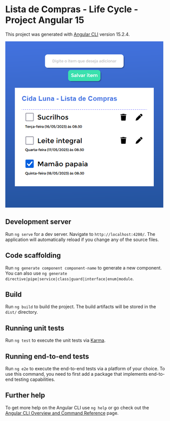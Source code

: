 # Lista de Compras - Life Cycle - Project Angular 15

This project was generated with [Angular CLI](https://github.com/angular/angular-cli) version 15.2.4.

![Tela com fundo azul e Lista de compras para criar, editar ou remover produtos](https://github.com/cidaluna/life-cycle-lista-de-compras-angular-15/blob/lunabranch/src/assets/life-cycle-lista-de-compras-angular-15-Cida-Luna-It-Developer-Brazil.PNG)

## Development server

Run `ng serve` for a dev server. Navigate to `http://localhost:4200/`. The application will automatically reload if you change any of the source files.

## Code scaffolding

Run `ng generate component component-name` to generate a new component. You can also use `ng generate directive|pipe|service|class|guard|interface|enum|module`.

## Build

Run `ng build` to build the project. The build artifacts will be stored in the `dist/` directory.

## Running unit tests

Run `ng test` to execute the unit tests via [Karma](https://karma-runner.github.io).

## Running end-to-end tests

Run `ng e2e` to execute the end-to-end tests via a platform of your choice. To use this command, you need to first add a package that implements end-to-end testing capabilities.

## Further help

To get more help on the Angular CLI use `ng help` or go check out the [Angular CLI Overview and Command Reference](https://angular.io/cli) page.
